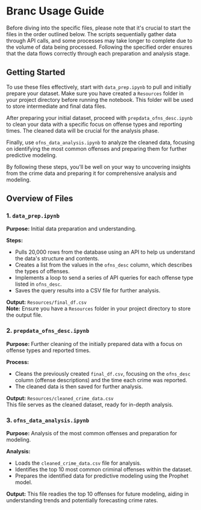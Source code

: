 # Branc Usage Guide

Before diving into the specific files, please note that it's crucial to start the files in the order outlined below. The scripts sequentially gather data through API calls, and some processes may take longer to complete due to the volume of data being processed. Following the specified order ensures that the data flows correctly through each preparation and analysis stage.

## Getting Started

To use these files effectively, start with `data_prep.ipynb` to pull and initially prepare your dataset. Make sure you have created a `Resources` folder in your project directory before running the notebook. This folder will be used to store intermediate and final data files.

After preparing your initial dataset, proceed with `prepdata_ofns_desc.ipynb` to clean your data with a specific focus on offense types and reporting times. The cleaned data will be crucial for the analysis phase.

Finally, use `ofns_data_analysis.ipynb` to analyze the cleaned data, focusing on identifying the most common offenses and preparing them for further predictive modeling.

By following these steps, you'll be well on your way to uncovering insights from the crime data and preparing it for comprehensive analysis and modeling.

## Overview of Files

### 1. `data_prep.ipynb`

**Purpose:** Initial data preparation and understanding.

**Steps:**
- Pulls 20,000 rows from the database using an API to help us understand the data's structure and contents.
- Creates a list from the values in the `ofns_desc` column, which describes the types of offenses.
- Implements a loop to send a series of API queries for each offense type listed in `ofns_desc`.
- Saves the query results into a CSV file for further analysis.

**Output:** `Resources/final_df.csv`  
**Note:** Ensure you have a `Resources` folder in your project directory to store the output file.

### 2. `prepdata_ofns_desc.ipynb`

**Purpose:** Further cleaning of the initially prepared data with a focus on offense types and reported times.

**Process:**
- Cleans the previously created `final_df.csv`, focusing on the `ofns_desc` column (offense descriptions) and the time each crime was reported.
- The cleaned data is then saved for further analysis.

**Output:** `Resources/cleaned_crime_data.csv`  
This file serves as the cleaned dataset, ready for in-depth analysis.

### 3. `ofns_data_analysis.ipynb`

**Purpose:** Analysis of the most common offenses and preparation for modeling.

**Analysis:**
- Loads the `cleaned_crime_data.csv` file for analysis.
- Identifies the top 10 most common criminal offenses within the dataset.
- Prepares the identified data for predictive modeling using the Prophet model.

**Output:** This file readies the top 10 offenses for future modeling, aiding in understanding trends and potentially forecasting crime rates.


